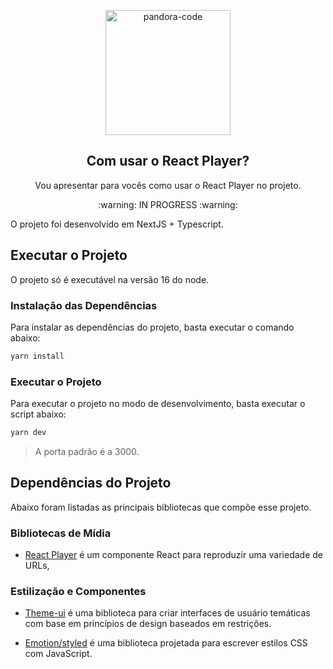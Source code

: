 <p align="center">
 <img width="200px" src="https://avatars.githubusercontent.com/u/87428056?s=200&v=4" align="center" alt="pandora-code" />
 <h2 align="center">Com usar o React Player?</h2>
 <p align="center">Vou apresentar para vocês como usar o React Player no projeto.</p>
 <p align="center"> :warning: IN PROGRESS :warning: </p>
</p>

O projeto foi desenvolvido em NextJS + Typescript.


## Executar o Projeto

O projeto só é executável na versão 16 do node.

### Instalação das Dependências

Para instalar as dependências do projeto, basta executar o comando abaixo:

```bash
yarn install
```

### Executar o Projeto

Para executar o projeto no modo de desenvolvimento, basta executar o script abaixo:

```bash
yarn dev
```

> A porta padrão é a 3000.


## Dependências do Projeto

Abaixo foram listadas as principais bibliotecas que compõe esse projeto.
### Bibliotecas de Mídia

* [React Player](https://www.npmjs.com/package/react-player) é um componente React para reproduzir uma variedade de URLs,


### Estilização e Componentes

* [Theme-ui](https://theme-ui.com) é uma biblioteca para criar interfaces de usuário temáticas com base em princípios de design baseados em restrições.

* [Emotion/styled](https://emotion.sh/docs/styled) é uma biblioteca projetada para escrever estilos CSS com JavaScript.

